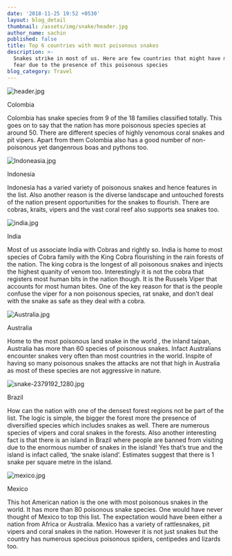 ```yaml
---
date: '2018-11-25 19:52 +0530'
layout: blog_detail
thumbnail: /assets/img/snake/header.jpg
author_name: sachin
published: false
title: Top 6 countries with most poisonous snakes
description: >-
  Snakes strike in most of us. Here are few countries that might have many in
  fear due to the presence of this poisonous species
blog_category: Travel
---
```


![header.jpg]({{site.baseurl}}/assets/img/snake/header.jpg)

Colombia

Colombia has snake species from 9 of the 18 families classified totally. This goes on to say that the nation has more poisonous species species at around 50. There are different species of highly venomous coral snakes  and pit vipers. Apart from them Colombia also has a good number of  non- poisonous yet dangenrous boas and pythons too.

![Indoneasia.jpg]({{site.baseurl}}/assets/img/snake/Indoneasia.jpg)

Indonesia

Indonesia has a varied variety of poisonous snakes and hence features in the list. Also another reason is the diverse landscape and untouched forests of the nation present opportunities for the snakes to flourish. There are cobras, kraits, vipers and the vast coral reef also supports sea snakes too. 

![india.jpg]({{site.baseurl}}/assets/img/snake/india.jpg)

India

Most of us associate India with Cobras and rightly so. India is home to most species of Cobra family with the King Cobra flourishing in the rain forests of the nation. The king cobra is the longest of all poisonous snakes and injects the highest quanity of venom too. Interestingly it is not the cobra that registers most human bits in the nation though. It is the Russels Viper that accounts for most human bites. One of the key reason for that is the people confuse the viper for a non poisonous species, rat snake, and don’t deal with the snake as safe as they deal with a cobra.

![Australia.jpg]({{site.baseurl}}/assets/img/snake/Australia.jpg)

Australia

Home to the most poisonous land snake in the world , the inland taipan, Australia has more than 60 species of poisonous snakes. Infact Australians encounter snakes very often than most countries in the world. Inspite of having so many poisonous snakes the attacks are not that high in Australia as most of these species are not aggressive in nature.

![snake-2379192_1280.jpg]({{site.baseurl}}/assets/img/snake/snake-2379192_1280.jpg)

Brazil

How can the nation with one of the densest forest regions not be part of the list. The logic is simple, the bigger the forest more the presence of diversified species which includes snakes as well. There are numerous species of vipers and coral snakes in the forests. Also another interesting fact is that there is an island in Brazil where people are banned from visiting due to the enormous number of snakes in the island! Yes that’s true and the island is infact called, ‘the snake island’. Estimates suggest that there is 1 snake per square metre in the island.

![mexico.jpg]({{site.baseurl}}/assets/img/snake/mexico.jpg)

Mexico

This hot American nation is the one with most poisonous snakes in the world. It has more than 80 poisonous snake species. One would have never thought of Mexico to top this list. The expectation would have been either a nation from Africa or Australia. Mexico has a variety of rattlesnakes, pit vipers and coral snakes in the nation. However it is not just snakes but the country has numerous specious poisonous spiders, centipedes and lizards too.

